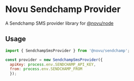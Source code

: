 # Novu Sendchamp Provider

A Sendchamp SMS provider library for [@novu/node](https://github.com/novuhq/novu)

## Usage

```javascript
import { SendchampSmsProvider } from '@novu/sendchamp';

const provider = new SendchampSmsProvider({
  apiKey: process.env.SENDCHAMP_API_KEY,
  from: process.env.SENDCHAMP_FROM
  });
```
